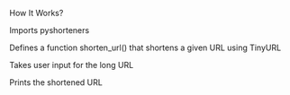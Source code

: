How It Works?

Imports pyshorteners

Defines a function shorten_url() that shortens a given URL using TinyURL

Takes user input for the long URL

Prints the shortened URL
